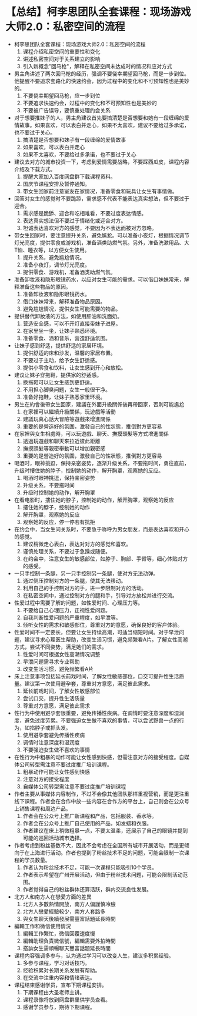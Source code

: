 # 【总结】柯李思团队全套课程：现场游戏大师2.0：私密空间的流程

-   柯李思团队全套课程：现场游戏大师2.0：私密空间的流程
    1.  课程介绍私密空间的重要性和变化
    2.  讲述私密空间对于关系建立的影响
    3.  引入新概念"回马枪"，解释在私密空间未达成时的情况和应对方式
-   男主角讲述了两次回马枪的经历，强调不要侥幸期望回马枪，而是一步到位。他提醒不要追求套路化的快速约会，因为过程中的变化和不可预知性也是美妙的。
    1.  不要侥幸期望回马枪，应一步到位
    2.  不要追求快速约会，过程中的变化和不可预知性也是美妙的
    3.  不要被广告误导，要慎重处理约会关系
-   对于想要推妹子的人，男主角建议首先要搞清楚是否想要和她有一段缠绵的爱情故事。如果喜欢，可以表白并走心，如果不太喜欢，建议不要给过多承诺，也不要过于关心。
    1.  搞清楚是否想要和妹子有一段缠绵的爱情故事
    2.  如果喜欢，可以表白并走心
    3.  如果不太喜欢，不要给过多承诺，也不要过于关心
-   建议去对方的城市投资一下，考虑到爱情需要战略，不要踩西瓜皮，课程内容介绍及下载方式。
    1.  提醒大家加入百度网盘群下载课程资料。
    2.  国庆节课程安排及暂停通知。
    3.  带女生回家前注意室友在家情况，准备零食和玩具让女生有事情做。
-   回答对女生的感觉时不要跪舔，需求感不代表不能表达真实想法，但不要过于迎合。
    1.  需求感是跪舔、迎合和吃相难看，不要过度表达情感。
    2.  表达真实想法但不要过于情绪化或迎合对方。
    3.  坦诚表达喜欢对方的感觉，不要因为不表达而被对方忽略。
-   带女生回家时，要注意提升关系，避免尴尬。可以准备小夜灯，根据情况调节灯光亮度，提供零食或游戏机，准备酒类助燃气氛。另外，准备洗漱用品、大T恤、睡衣等，以方便女生使用。
    1.  提升关系，避免尴尬情况。
    2.  准备小夜灯，调节灯光亮度。
    3.  提供零食、游戏机，准备酒类助燃气氛。
-   准备卸妆液和隐形眼镜药水，以应对女生可能的需求。可以借口妹妹常来，解释准备这些物品的原因。
    1.  准备卸妆液和隐形眼镜药水。
    2.  借口妹妹常来，解释准备物品原因。
    3.  避免尴尬情况，提供女生可能需要的物品。
-   提供替代卸妝液的方法，如使用肝油和洗面奶。
    1.  营造安全感，可以不开灯直接带妹子进屋。
    2.  在家里坐一坐，让妹子熟悉环境。
    3.  准备零食、酒和音乐，营造舒适氛围。
-   让妹子感到舒适，提供舒适的家居环境。
    1.  提供舒适的床和沙发，温馨的家居布置。
    2.  不要过于主动，给予女生舒适感。
    3.  提供小零食和饮料，让女生感到开心和放松。
-   建议让妹子穿拖鞋，提供家的舒适感。
    1.  换拖鞋可以让女生感到更舒适。
    2.  不用担心脚臭问题，女生一般很干净。
    3.  准备好拖鞋，让妹子熟悉家里环境。
-   男生在約會後帶女生回家，建議在外面升級關係後再帶回家，否則可能尷尬
    1.  在家裡可以繼續升級關係，玩遊戲等活動
    2.  建議玩真心話大冒險等遊戲來增進關係
    3.  重要的是營造好的氛圍，激發自己的性狀態，推倒對方更容易
-   在家裡與女生相處時，可以玩遊戲、聊天、撫摸頭髮等方式增進關係
    1.  透過玩遊戲和聊天來拉近彼此距離
    2.  撫摸頭髮等親密舉動可以增加親密感
    3.  重要的是營造好的氛圍，激發自己的性狀態，推倒對方更容易
-   喝酒时，眼神挑逗，保持亲密姿势，逐渐升级关系，不要拖时间，勇往直前，升级时摟住她的脖子，控制她的动作，解开胸罩，观察她的反应。
    1.  喝酒时眼神挑逗，保持亲密姿势
    2.  升级关系，不要拖时间
    3.  升级时控制她的动作，解开胸罩
-   在看电影时，摟住她的脖子，控制她的动作，解开胸罩，观察她的反应
    1.  摟住她的脖子，控制她的动作
    2.  解开胸罩，观察她的反应
    3.  观察她的反应，停一停若有抗拒
-   在约会中，当女生问关系时，不要急于称呼为男女朋友，而是表达喜欢和开心的感觉。
    1.  建议稍微走心表白，表达对对方的感觉和喜欢。
    2.  谨慎处理关系，不要过于急躁或随便。
    3.  在约会中，注意女生的敏感部位，如脖子、胸部、手臂等，细心体贴对方的感受。
-   一只手控制一条腿，另一只手控制另一条腿，使对方无法动弹。
    1.  通过侧压控制对方的一条腿，使其无法移动。
    2.  利用自己的手控制对方的手，进一步限制对方的活动。
    3.  在私密空间中，通过控制对方的腿和手，引导对方放松并进行交流。
-   性爱过程中需要了解的问题，如性爱时间、心理压力等。
    1.  不要给自己心理压力，正视性爱问题。
    2.  自我判断性爱问题的严重程度，如早泄等。
    3.  倾听女性的需求和敏感部位，尊重对方的意愿，确保良好的客户体验。
-   性爱时间不一定要长，但要让女生持续高潮，可适当缩短时间。对于早泄问题，建议寻求心理医生帮助，改变生活习惯，避免频繁看A片。了解女性高潮方式，尝试不同姿势，满足她们的需求。
    1.  性爱时间可根据女性高潮情况调整
    2.  早泄问题需寻求专业帮助
    3.  改变生活习惯，避免频繁看A片
-   床上注意事项包括延长前戏时间，了解女性敏感部位，口交可提升性生活质量。建议第一次使用避孕套，尊重对方意愿，满足彼此需求。
    1.  延长前戏时间，了解女性敏感部位
    2.  尝试口交，提升性生活质量
    3.  尊重对方意愿，满足彼此需求
-   性行为中使用避孕套很重要，避免传播性疾病。在调情时要注意深度和湿润度，避免过度劳累。不要强迫女生做不喜欢的事情，可以尝试野兽一点的行为，如掐脖子或抓头发。
    1.  使用避孕套避免传播性疾病
    2.  调情时注意深度和湿润度
    3.  不要强迫女生做不喜欢的事情
-   在性行为中粗暴的动作可能让女性感到快感，但需注意对方的接受程度。自媒体公司转型需注意不要过度推广培训课程。
    1.  粗暴动作可能让女性感到快感
    2.  注意对方的接受程度
    3.  自媒体公司转型需注意不要过度推广培训课程
-   作者主要从事媒体内容制作，不过不会像其他团队那样重视营销，而是更注重线下课程。作者会在合作中放一些内容在合作方的平台上，自己则会在公众号上销售课程和周边产品。
    1.  作者会在公众号上推广新课程和产品，包括服装、香水等。
    2.  作者会在公众号上推广自己使用的产品，如发蜡和衣服。
    3.  作者建议在床上稍微粗暴一点，不要太温柔，还展示了自己的眼镜并提到可能的巡回活动城市选择。
-   作者考虑到粉丝基数不大，因此不会考虑在全国所有城市开展活动，而是更倾向于在上海进行活动。作者也提到了粉丝技术不足的问题，可能会限制一次课程的学员数量。
    1.  作者认为粉丝技术不足，可能一次课程只能吸引10个学员。
    2.  作者表示希望在广州开展活动，但由于粉丝技术问题，可能会限制活动范围。
    3.  作者觉得自己的粉丝群体还算活跃，群内交流良性发展。
-   北方人和南方人在戀愛方面的差異
    1.  北方人多數熱情開放，南方人偏謹慎冷臉
    2.  北方人戀愛經驗較少，南方人套路多
    3.  與女生聊天後續發展需豐富話題延長時間
-   編輯工作和微信使用情況
    1.  編輯工作繁忙，微信回覆速度慢
    2.  編輯助理負責微信號，編輯需要外拍時間
    3.  搭訕女生需順暢聊天豐富話題延長時間
-   课程内容强调多参与，认为通过学习可以改变人生，建议多积累经验。
    1.  多参与课程，学习对话技巧。
    2.  经验积累对长期关系发展有帮助。
    3.  在交流中注重内容和情绪表达。
-   课程结束感谢学员，宣布下期课程安排。
    1.  下期课程由大圣老师主讲。
    2.  课程录像将放到网盘群里供学员查看。
    3.  感谢学员参与，期待下期课程。